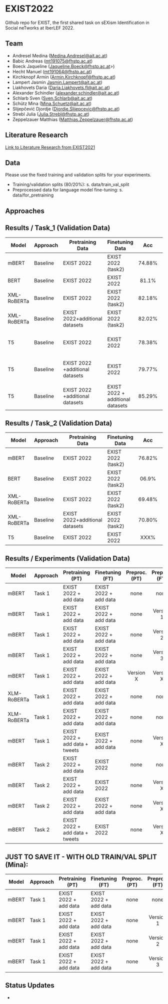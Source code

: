 # EXIST2022
Github repo for EXIST, the first shared task on sEXism Identification in Social neTworks at IberLEF 2022.



## Team
* Andresel Medina (<Medina.Andresel@ait.ac.at>)
* Babic Andreas (<mt191075@fhstp.ac.at>)
* Boeck Jaqueline (Jaqueline.Boeck@fhstp.ac.at>)
* Hecht Manuel (<mt191064@fhstp.ac.at>)
* Kirchknopf Armin (<Armin.Kirchknopf@fhstp.ac.at>)
* Lampert Jasmin <Jasmin.Lampert@ait.ac.at>)
* Liakhovets Daria (<Daria.Liakhovets.fl@ait.ac.at>)
* Alexander Schindler (<alexander.schindler@ait.ac.at>)
* Schlarb Sven (<Sven.Schlarb@ait.ac.at>)
* Schütz Mina (<Mina.Schuetz@ait.ac.at>)
* Slijepčević Djordje (<Djordje.Slijepcevic@fhstp.ac.at>)
* Strebl Julia (<Julia.Strebl@fhstp.ac.at>)
* Zeppelzauer Matthias (<Matthias.Zeppelzauer@fhstp.ac.at>)

## Literature Research
[Link to Literature Research from EXIST2021](https://teamwork.fhstp.ac.at/quickteams/home/CVPR_JF/_layouts/15/WopiFrame2.aspx?sourcedoc=%7B57EDB0F6-E970-4665-974E-9EF63C776639%7D&file=Literature_Research_EXIST.xlsx&action=default)

## Data
Please use the fixed training and validation splits for your experiments.
* Training/validation splits (80/20%): s. data/train_val_split
* Preprocessed data for language model fine-tuning: s. data/for_pretraining

## Approaches

## Results / Task_1 (Validation Data)

| Model    | Approach    | Pretraining Data   | Finetuning Data 	| Acc | Precision (macro) | Recall (macro) | F1 (macro)  | Added by: |
| -------------- | --------------------- | --------------------- |	--------------------- | :-------: | :-------: | :-------: | :-------: | ---------- |
| mBERT | Baseline | EXIST 2022	| EXIST 2022 (task2) 	| 74.88%    | 76.47%    | 75.08%    | 74.59%   | MS |
| BERT | Baseline | EXIST 2022	| EXIST 2022 	| 81.1%    | 83%    | 83%    | 82.4%   | AB |
| XML-RoBERTa | Baseline | EXIST 2022	| EXIST 2022 (task2) 	| 82.18%    | 79.63%    | 87.24%    | 83.26%   | DL |
| XML-RoBERTa | Baseline | EXIST 2022+additional datasets	| EXIST 2022  (task2)	| 82.02%    | 79.91%    | 86.32%    | 82.99%   | DL |
| T5 | Baseline | EXIST 2022	| EXIST 2022 	| 78.38%    | 75.90% (check if macro)   | 84.19% (check if macro)   | 79.83% (check if macro)  | JB |
| T5 | Baseline | EXIST 2022 +additional datasets	| EXIST 2022 	| 79.77%    | 76.44% (check if macro)   | 87.01% (check if macro)   | 81.39% (check if macro)  | JB |
| T5 | Baseline | EXIST 2022 +additional datasets	| EXIST 2022 + additional datasets 	| 85.29%    | 74.50% (check if macro)   | 83.71% (check if macro)   | 78.84% (check if macro)  | JB |


## Results / Task_2 (Validation Data)

| Model | Approach    | Pretraining Data   | Finetuning Data 	| Acc | Precision (macro) | Recall (macro) | F1 (macro)  | Added by: |
| -------------- | --------------------- | --------------------- |	--------------------- | :-------: | :-------: | :-------: | :-------: | ---------- |
| mBERT | Baseline | EXIST 2022	| EXIST 2022 (task2) 	| 76.82%    | 71.50%    | 71.74%    | 71.53%   | MS |
| BERT | Baseline | EXIST 2022	| EXIST 2022 (task2)	| 06.9%    | 10.2%    | 10%    | 10.9%   | AB |
| XML-RoBERTa | Baseline | EXIST 2022	| EXIST 2022 (task2) 	| 69.48%    | 61.12%    | 63.82%    | 62.25%   | DL |
| XML-RoBERTa | Baseline | EXIST 2022+additional datasets	| EXIST 2022 (task2) 	| 70.80%    | 63.31%    | 65.78%    | 64.40%   | DL |
| T5 | Baseline | EXIST 2022	| EXIST 2022 	| XXX%    | XXX%    | XXX%    | XXX%   | JB |

## Results / Experiments (Validation Data)

| Model | Approach | Pretraining (PT)  | Finetuning (FT) | Preproc. (PT) | Preproc. (FT) | Acc | Prec (macro) | Rec (macro) | F1 (macro)  | Added by: | Epochs (FT) | Batchsize (FT) | MaxSeqLen (FT) | LearningRate (FT) | 
| -------------- | --------------------- | --------------------- |	--------------------- | :-------: | :-------: | :-------: | :-------: | ---------- | :-------: | :-------: | :----------: | ---------- | ---------- | ---------- |
| mBERT | Task 1 | EXIST 2022 + add data | EXIST 2022 + add data | none | none | %    | %    | %    | %   | MS | 10 | 16 | 256 | 2e-5 |
| mBERT | Task 1 | EXIST 2022 + add data | EXIST 2022 + add data | none | Version 1 | %    | %    | %    | %   | MS | 10 | 16 | 256 | 2e-5 |
| mBERT | Task 1 | EXIST 2022 + add data | EXIST 2022 + add data | none | Version 2 | %    | %    | %    | %   | MS | 10 | 16 | 256 | 2e-5 |
| mBERT | Task 1 | EXIST 2022 + add data | EXIST 2022 + add data | none | Version 3 | %    | %    | %    | %   | MS | 10 | 16 | 256 | 2e-5 |
| mBERT | Task 1 | EXIST 2022 + add data | EXIST 2022 + add data | Version X | Version X | %    | %    | %    | %   | MS | 10 | 16 | 256 | 2e-5 |
| XLM-RoBERTa | Task 1 | EXIST 2022 + add data | EXIST 2022 + add data | none | none | 81.56%    | 81.76%    | 81.49%    | 81.50%   | DL | 3 | 8 | 128 | 1e-5 |
| XLM-RoBERTa | Task 1 | EXIST 2022 + add data | EXIST 2022 + add data | none | none | 82.37%    | 82.46%    | 82.32%    | 82.34%   | DL | 3 | 8 | 128 | 2e-5 |
| mBERT | Task 1 | EXIST 2022 + add data + tweets | EXIST 2022 + add data | none | Version X | %    | %    | %    | %   | %   | MS | 10 | 16 | 256 | 2e-5 |
| mBERT | Task 2 | EXIST 2022 + add data | EXIST 2022 | none | none | %    | %    | %    | %   | MS | 10 | 16 | 256 | 2e-5 |
| mBERT | Task 2 | EXIST 2022 + add data | EXIST 2022 | none | Version X | %    | %    | %    | %   | MS | 10 | 16 | 256 | 2e-5 |
| mBERT | Task 2 | EXIST 2022 + add data | EXIST 2022 + add data | none | Version X | %    | %    | %    | %   | %   | MS | 10 | 16 | 256 | 2e-5 |
| mBERT | Task 2 | EXIST 2022 + add data + tweets | EXIST 2022 | none | Version X | %    | %    | %    | %   | %   | MS | 10 | 16 | 256 | 2e-5 |

## JUST TO SAVE IT - WITH OLD TRAIN/VAL SPLIT (Mina):
| Model | Approach | Pretraining (PT)  | Finetuning (FT) | Preproc. (PT) | Preproc. (FT) | Acc | Prec (macro) | Rec (macro) | F1 (macro)  | Added by: | Epochs (FT) | Batchsize (FT) | MaxSeqLen (FT) | LearningRate (FT) | 
| -------------- | --------------------- | --------------------- |	--------------------- | :-------: | :-------: | :-------: | :-------: | ---------- | :-------: | :-------: | :----------: | ---------- | ---------- | ---------- |
| mBERT | Task 1 | EXIST 2022 + add data | EXIST 2022 + add data | none | none | 88.26%    | 86.34%    | 87.42%    | 85.85%   | MS | 10 | 16 | 256 | 2e-5 |
| mBERT | Task 1 | EXIST 2022 + add data | EXIST 2022 + add data | none | Version 1 | 87.70%    | 85.65%    | 86.25%    | 84.90%   | MS | 10 | 16 | 256 | 2e-5 |
| mBERT | Task 1 | EXIST 2022 + add data | EXIST 2022 + add data | none | Version 2 | 87.65%    | 85.48%    | 86.54%    | 85.02%   | MS | 10 | 16 | 256 | 2e-5 |
| mBERT | Task 1 | EXIST 2022 + add data | EXIST 2022 + add data | none | Version 3 | 88.41%    | 86.35%    | 87.69%    | 86.03%   | MS | 10 | 16 | 256 | 2e-5 |


## Status Updates
*



